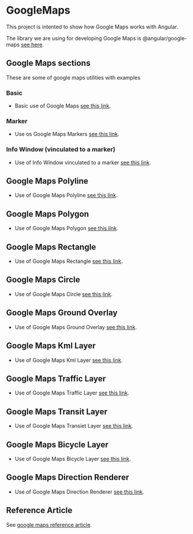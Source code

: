 # GoogleMaps

This project is intented to show how Google Maps works with Angular.

The library we are using for developing Google Maps is @angular/google-maps [see here](https://www.npmjs.com/package/@angular/google-maps).

## Google Maps sections

These are some of google maps utilities with examples

### Basic

- Basic use of Google Maps [see this link](./src/app/pages/basic/basic.md).

### Marker

- Use os Google Maps Markers [see this link](./src/app/pages/marker/marker.md).

### Info Window (vinculated to a marker)

- Use of Info Window vinculated to a marker [see this link](./src/app/pages/info-window/info-window.md).

## Google Maps Polyline

- Use of Google Maps Polyline [see this link](./src/app/pages/poly-line/poly-line.md).

## Google Maps Polygon

- Use of Google Maps Polygon [see this link](./src/app/pages/polygon/polygon.md).

## Google Maps Rectangle

- Use of Google Maps Rectangle [see this link](./src/app/pages/rectangle/rectangle.md).

## Google Maps Circle

- Use of Google Maps Circle [see this link](./src/app/pages/circle/circle.md).

## Google Maps Ground Overlay

- Use of Google Maps Ground Overlay [see this link](./src/app/pages/ground-overlay/ground-overlay.md).

## Google Maps Kml Layer

- Use of Google Maps Kml Layer [see this link](./src/app/pages/kml-layer/kml-layer.md).

## Google Maps Traffic Layer

- Use of Google Maps Traffic Layer [see this link](./src/app/pages/traffic-layer/traffic-layer.md).

## Google Maps Transit Layer

- Use of Google Maps Transiet Layer [see this link](./src/app/pages/transient-layer/transit-layer.md).

## Google Maps Bicycle Layer

- Use of Google Maps Bicycle Layer [see this link](./src/app/pages/bcycle-layer/bicycle-layer.md).

## Google Maps Direction Renderer

- Use of Google Maps Direction Renderer [see this link](./src/app/pages/direction-renderer/direction-renderer.md).

## Reference Article

See [google maps reference article](https://www.c-sharpcorner.com/article/how-to-integrate-google-maps-in-angular-14-app/).
